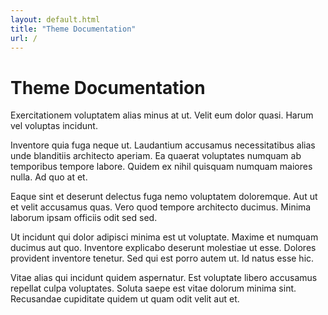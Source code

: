```yaml
---
layout: default.html
title: "Theme Documentation"
url: /
---
```


# Theme Documentation


Exercitationem voluptatem alias minus at ut. Velit eum dolor quasi. Harum vel voluptas incidunt.

Inventore quia fuga neque ut. Laudantium accusamus necessitatibus alias unde blanditiis architecto aperiam. Ea quaerat voluptates numquam ab temporibus tempore labore. Quidem ex nihil quisquam numquam maiores nulla. Ad quo at et.

Eaque sint et deserunt delectus fuga nemo voluptatem doloremque. Aut ut et velit accusamus quas. Vero quod tempore architecto ducimus. Minima laborum ipsam officiis odit sed sed.

Ut incidunt qui dolor adipisci minima est ut voluptate. Maxime et numquam ducimus aut quo. Inventore explicabo deserunt molestiae ut esse. Dolores provident inventore tenetur. Sed qui est porro autem ut. Id natus esse hic.

Vitae alias qui incidunt quidem aspernatur. Est voluptate libero accusamus repellat culpa voluptates. Soluta saepe est vitae dolorum minima sint. Recusandae cupiditate quidem ut quam odit velit aut et.
